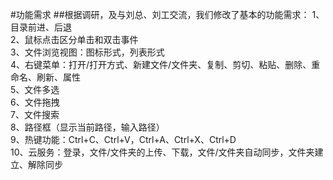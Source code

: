 #功能需求
##根据调研，及与刘总、刘工交流，我们修改了基本的功能需求：
1、目录前进、后退<br>
2、鼠标点击区分单击和双击事件<br>
3、文件浏览视图：图标形式，列表形式<br>
4、右键菜单：打开/打开方式、新建文件/文件夹、复制、剪切、粘贴、删除、重命名、刷新、属性<br>
5、文件多选<br>
6、文件拖拽<br>
7、文件搜索<br>
8、路径框（显示当前路径，输入路径）<br>
9、热键功能：Ctrl+C、Ctrl+V，Ctrl+A、Ctrl+X、Ctrl+D<br>
10、云服务：登录，文件/文件夹的上传、下载，文件/文件夹自动同步，文件夹建立、解除同步<br>
